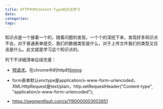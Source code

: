 ```yaml
---
title: HTTP中的Content-Type知识点学习
date:
categories:
tags:
---
```


知识点是一个接着一个的，随着问题的发现，一个个的深挖下来，发现好多知识点不会。对于普通表单提交，我们的数据类型是什么，对于上传文件我们的类型又应该是什么。此文就是学习这个知识点的。  
<!-- more -->
列下不详细清单后续完善：  

- [预请求](https://developer.mozilla.org/zh-CN/docs/Web/HTTP/Access_control_CORS#预请求)。在chrome中的http的[timing](https://segmentfault.com/q/1010000002399481)  
- form表单默认enctype是application/x-www-form-urlencoded，XMLHttpRequest是text/plain，http.setRequestHeader("Content-type", "application/x-www-form-urlencoded");

- https://segmentfault.com/a/1190000003002851